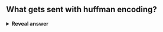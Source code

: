 ## What gets sent with huffman encoding?
<details>
<summary><b>Reveal answer</b></summary>
The encoded message, and the graph
</details>
